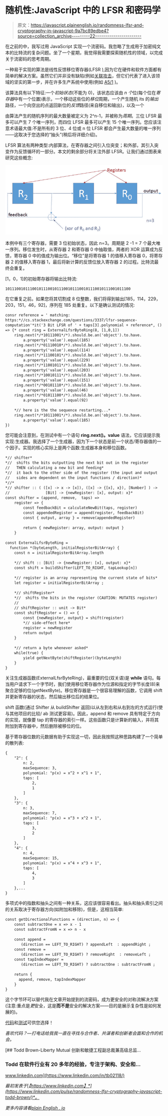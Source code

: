 # 随机性:JavaScript 中的 LFSR 和密码学

> 原文：<https://javascript.plainenglish.io/randomness-lfsr-and-cryptography-in-javascript-9a7bc89edbe4?source=collection_archive---------22----------------------->

在之前的中，我写过用 JavaScript 实现一个流密码。我忽略了生成用于加密纯文本的比特流的复杂问题。坐了一个星期，我觉得我需要探索随机性的领域，以完成关于流密码的思考周期。

一种易于实现的算法是线性反馈移位寄存器(LFSR ),因为它在硬件和软件方面都有简单的解决方案。虽然它们并非没有缺陷(例如[关联攻击](https://en.wikipedia.org/wiki/Correlation_attack)，但它们代表了进入该领域的坚实的第一步，并在许多生产系统中使用(例如 [A5/1](https://en.wikipedia.org/wiki/A5/1) )。

该算法具有以下特征:一个*初始状态*(不能为 0)，该状态应该由 *n 个*位(每个位在*寄存器*中有一个位置)表示，一个移动这些位的*移位*周期，一个产生随机 its 的*输出*路径，一个向空出的点返回新位的*反馈*路径(来自移位和输出)，以及一个

由算法产生的随机序列的最大数量被定义为 2^n-1，并被称为*周期*。三位 LFSR 最多可以产生 7 个唯一序列，而四位 LFSR 最多可以产生 15 个唯一序列。您应该注意术语最大值:不是所有的 3 位、4 位或 n 位 LFSR 都会产生最大数量的唯一序列——这取决于您选择的“抽头”(稍后将详细介绍)。

LFSR 算法有两种类型:内部算法，在寄存器之间引入位突变；和外部，其引入突变作为反馈循环的一部分。本文的剩余部分将关注外部 LFSR。让我们通过图表来研究这些概念:

![](img/9cddfe6fe4251e01d95de41041946c4f.png)

本例中有三个寄存器，需要 3 位初始状态，因此 n=3。周期是 2 -1 = 7 个最大唯一序列。移位发生时，从寄存器 2 和寄存器 0 中抽取值，两者的 XOR 运算成为反馈，寄存器 0 中的值成为输出位。“移位”是将寄存器 1 的值移入寄存器 0，将寄存器 2 的值移入寄存器 1，最后将新计算的反馈位放入寄存器 2 的过程。比特流最终会重复。

[1，0，1]的初始寄存器将输出比特流:

```
10111001011100101110010111001011100101110010111001011100
```

在它重复之前。如果您将其切割成 8 位整数，我们将得到输出[185，114，229，203，151，46，92]，序列在 185 处重复。以下是确认测试的情况:

```
consr reference = ' matching: https:*//cs.stackexchange.com/questions/3337/lfsr-sequence-computation'*it('3 Bit LFSR of ' + taps[3].polynomial + reference*, () => {* const ring = ExternalLfsrByteRing(8, [1,0,1])
    ring.next(*/*10111001*/*).should.be.an('object').to.have.
        a.property('value').equal(185)
    ring.next(*/*01110010*/*).should.be.an('object').to.have.
        a.property('value').equal(114)
    ring.next(*/*11100101*/*).should.be.an('object').to.have.
        a.property('value').equal(229)
    ring.next(*/*11001011*/*).should.be.an('object').to.have.
        a.property('value').equal(203)
    ring.next(*/*10010111*/*).should.be.an('object').to.have.
        a.property('value').equal(151)
    ring.next(*/*00101110*/*).should.be.an('object').to.have.
        a.property('value').equal(46)
    ring.next(*/*01011100*/*).should.be.an('object').to.have.
        a.property('value').equal(92)

    *// here is the the sequence restarting...*
    ring.next(*/*10111001*/*).should.be.an('object').to.have.
        a.property('value').equal(185)
})
```

您可能会注意到，在测试中有一个语句 **ring.next()。value** 语法，它应该提示我实现:生成器。我选择了一个生成器，因为下一个状态是前一个状态/寄存器值的一个因子。实现的核心实际上是两个函数:生成器本身和移位函数。

```
*// shifter*
*//  shifts the bits outputting the next bit out in the register 
//   THEN calculating a new bit and feeding*
*//  it back to the other side of the register (the input and output 
//   sides are dependent on the input functions / direction)*
*//*
*// shifter :: ( ([x] -> x -> [x]), ([x] -> {[x], x}), [Number] ) ->  //                [Bit] -> {newRegister: [x], output: x}*
const shifter = (append, remove,  taps) =>
    register => {
        const feedbackBit = calculateNewBit(taps, register)
        const appendedRegister = append(register, feedbackBit)
        const { output, array } = remove(appendedRegister)

        return { newRegister: array, output: output }
    }

﻿const ExternalLfsrByteRing = 
  function *(byteLength, initialRegisterBitArray) {
    const n = initialRegisterBitArray.length

    *// shift :: [Bit] -> {newRegister: [x], output: x}*
    const shift = buildShifter(LEFT_TO_RIGHT, tapLookup[n])

    *// register is an array representing the current state of bits*
    let register = initialRegisterBitArray ;

    *// shiftRegister*
    *//  shifts the bits in the register (CAUTION: MUTATES register)
    //
    // shiftRegister :: unit -> Bit*
    const shiftRegister = () => {
        const {newRegister, output} = shift(register)
        *// side-effect here*
        register = newRegister
        return output
    }

    *// return a byte whenever asked*
    while(true) {
        yield getNextByte(shiftRegister)(byteLength)
    }
}
```

关注生成器函数(ExternalLfsrByteRing)，最重要的位(双关语)是 **while** 语句。每当用户请求下一个字节时，我们使用移位寄存器作为位源和指定的字节长度(8)来聚合足够的位(getNextByte)。移位寄存器是一个很容易理解的函数，它调用 shift 并更新寄存器的状态，然后输出移位后的结果位。

shift 函数(通过 Shifter 从 buildShifter 返回)以从左到右和从右到左的方式运行(使与其他项目的比较/ ab 测试更容易)。因此，append 和 remove 具有特定于方向的实现，就像要 tap 的寄存器的索引一样。这些函数只是计算新的输入，并将其附加到寄存器中，然后删除被移位的位。

基于寄存器位数的元数据有助于实现这一切，因此我按照这种思路构建了一个简单的散列表:

```
{
    "2": {
        n: 2,
        maxSequence: 3,
        polynomial: "p(x) = x^2 + x^1 + 1",
        taps: [
            2,
            1
        ]
    },
    "3": {
        n: 3,
        maxSequence: 7,
        polynomial: "p(x) = x^3 + x^2 + 1",
        taps: [
            3,
            2
        ]
    },
    "4": {
        n: 4,
        maxSequence: 15,
        polynomial: "p(x) = x^4 + x^3 + 1",
        taps: [
            4,
            3
        ]
    },...
}
```

多项式中的指数和抽头之间有一种关系，这应该很容易看出。抽头和抽头索引之间的关系取决于寄存器方向(如附加和移除)，但是，这相当简单:

```
const getDirectionalFunctions = (direction, n) => {
    const subtractOne = x => x - 1
    const subtractFromN = x => n - x

    const append = 
       (direction == LEFT_TO_RIGHT) ? appendLeft  : appendRight ;
    const remove = 
       (direction == LEFT_TO_RIGHT) ? removeRight  : removeLeft ;
    const tapIndexMapper = 
       (direction == LEFT_TO_RIGHT) ? subtractOne : subtractFromN ;

    return {
      append, remove, tapIndexMapper
    }
}
```

这个字节环可以替代我在文章开始提到的流密码，成为更安全的对称流解决方案(注意:重点是*更*安全，这是**而不是**安全的解决方案——目的是展示复杂性是如何发展的)。

[代码](https://github.com/tb01923/understanding-cryptography/blob/master/prng/external-lfsr-byte-ring.js)和[测试](https://github.com/tb01923/understanding-cryptography/blob/master/test/prng/external-lfsr-byte-ring.test.js)可供您选择！

*喜欢代码？—打电话给我我一直在寻找与合作者、共谋者和创新者会面和合作的机会。*

[](https://www.linkedin.com/in/tb02118/) [## Todd Brown-Liberty Mutual 创新和敏捷工程副总裁兼高级总监…

### Todd 在软件行业有 20 多年的经验，专注于架构、安全和…

www.linkedin.com](https://www.linkedin.com/in/tb02118/) 

*最初发表于*[*【https://www.linkedin.com】*](https://www.linkedin.com/pulse/randomness-lfsr-cryptography-javascript-todd-brown/)*。*

*更多内容请看*[*plain English . io*](http://plainenglish.io/)